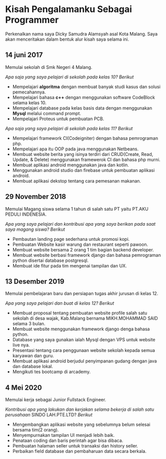 # Kisah Pengalamanku Sebagai Programmer

Perkenalkan nama saya Dicky Samudra Alamsyah asal Kota Malang. Saya akan menceritakan dalam bentuk alur kisah saya selama ini.

## 14 juni 2017
Memulai sekolah di Smk Negeri 4 Malang.

*Apa saja yang saya pelajari di sekolah pada kelas 10? Berikut*

* Mempelajari **algoritma** dengan membuat banyak studi kasus dan solusi pemecahannya.
* Mempelajari bahasa **c++** dengan menggunakan software CodeBlock selama kelas 10.
* Mempelajari database pada kelas basis data dengan menggunakan **Mysql** melalui command prompt.
* Mempelajari Proteus untuk pembuatan PCB.

*Apa saja yang saya pelajari di sekolah pada kelas 11? Berikut*

* Mempelajari framework CI(Codeigniter) dengan bahasa pemrograman php.
* Mempelajari apa itu OOP pada java menggunakan Netbeans.
* Membuat website berita yang isinya terdiri dari CRUD(Create, Read, Update, & Delete) menggunakan framewerok CI dan bahasa php murni.
* Membuat aplikasi android menggunakan java dan kotlin.
* Menggunakan android studio dan firebase untuk pembuatan aplikasi android.
* Membuat aplikasi dekstop tentang cara pemesanan makanan.

## 29 November 2018
Memulai Magang siswa selama 1 tahun di salah satu PT yaitu PT.AKU PEDULI INDENESIA.

*Apa yang saya pelajari dan kontribusi apa yang saya berikan pada saat saya magang siswa? Berikut*

* Pembautan landing page sederhana untuk promosi kopi.
* Pembuatan Website kasir warung dan restaurant seperti pawoon.
* Membuat website bersama 2 orang 1 tim bagian backend developer.
* Membuat website berbasi framework django dan bahasa pemrograman python disertai database postgresql.
* Membuat ide fitur pada tim mengenai tampilan dan UX.

## 13 Desember 2019
Memulai pembelajaran baru dan persiapan tugas akhir jurusan di kelas 12.

*Apa yang saya pelajari dan buat di kelas 12? Berikut*

* Membuat proposal tentang pembuatan website profile salah satu sekolah di desa wajak, Kab.Malang bernama MIKH.MOHAMMAD SAID selama 3 bulan.
* Membuat website menggunakan framework django denga bahasa python.
* Database yang saya gunakan ialah Mysql dengan VPS untuk website live nya.
* Presentasi tentang cara penggunaan website sekolah kepada semua karyawan dan guru.
* Membuat aplikasi android berjudul penyimpanan gudang dengan java dan database lokal.
* Mengikuti tes bootcamp di arcademy.

## 4 Mei 2020
Memulai kerja sebagai Junior Fullstack Engineer.

*Kontribusi apa yang lakukan dan kerjakan selama bekerja di salah satu perusahaan* SINDO LAH.PTE.LTD? *Berikut*

* Mengembangkan aplikasi website yang sebelumnya belum selesai bersama tim(2 orang).
* Menyempurnakan tampilan UI menjadi lebih baik.
* Penataan coding dan baris perintah agar bisa dibaca.
* Pembuatan halaman seller untuk transaksi dan history seller.
* Perbaikan field database dan pembaharuan data secara berkala.


